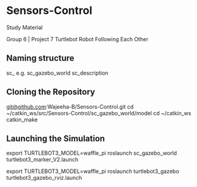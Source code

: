 # Sensors-Control
Study Material

Group 6 | Project 7
Turtlebot Robot Following Each Other

## Naming structure
  sc_ e.g. sc_gazebo_world sc_description

## Cloning the Repository
  git@github.com:Wajeeha-B/Sensors-Control.git
  cd ~/catkin_ws/src/Sensors-Control/sc_gazebo_world/model
  cd ~/catkin_ws
  catkin_make

## Launching the Simulation
  export TURTLEBOT3_MODEL=waffle_pi
  roslaunch sc_gazebo_world turtlebot3_marker_V2.launch
  
  export TURTLEBOT3_MODEL=waffle_pi
  roslaunch turtlebot3_gazebo turtlebot3_gazebo_rviz.launch

